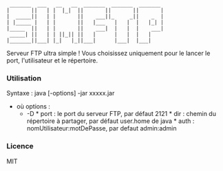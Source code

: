 ```rawtext
 _______  ___   __   __  _______  _______  _______ 
|       ||   | |  |_|  ||       ||       ||       |
|  _____||   | |       ||    ___||_     _||    _  |
| |_____ |   | |       ||   |___   |   |  |   |_| |
|_____  ||   | |       ||    ___|  |   |  |    ___|
 _____| ||   | | ||_|| ||   |      |   |  |   |    
|_______||___| |_|   |_||___|      |___|  |___|   
```

Serveur FTP ultra simple !
Vous choisissez uniquement pour le lancer le port, l'utilisateur et le répertoire.

### Utilisation
Syntaxe : java [-options] -jar xxxxx.jar

* où options :
    *    -D<name><value>
        *          port     : le port du serveur FTP, par défaut 2121
        *          dir      : chemin du répertoire à partager, par défaut user.home de java
        *          auth     : nomUtilisateur:motDePasse, par defaut admin:admin
        

### Licence
MIT
